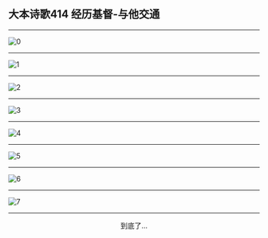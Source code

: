 
## 大本诗歌414 经历基督-与他交通
        
<div id="aplayer0"></div>

---

<img alt="0" data-original="/data/d0414/0">

---

<img alt="1" data-original="/data/d0414/1">

---

<img alt="2" data-original="/data/d0414/2">

---

<img alt="3" data-original="/data/d0414/3">

---

<img alt="4" data-original="/data/d0414/4">

---

<img alt="5" data-original="/data/d0414/5">

---

<img alt="6" data-original="/data/d0414/6">

---

<img alt="7" data-original="/data/d0414/7">

---

<p style="text-align: center">到底了...</p>

<script src="/js/dist-view.js"></script>

<script>
MAIN.id = 'd0414';
        
const ap0 = new APlayer({
    container: document.getElementById('aplayer0'),
    volume: 1,
    loop: 'none',
    preload: 'none',
    audio: [{
        name: '大本诗歌414.mp3',
        artist: '大本诗歌',
        url: 'https://res.wx.qq.com/voice/getvoice?mediaid=MzI0NTk3MDM5M18yMjQ3NDkyNjE2',
        cover: '/favicon'
    }]
});
</script>
